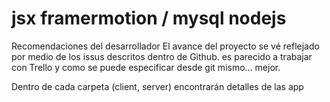   # jsx framermotion / mysql nodejs

  Recomendaciones del desarrollador
El avance del proyecto se vé reflejado por medio de los issus descritos dentro de Github. es parecido a trabajar con Trello y como se puede especificar desde git mismo... mejor.

Dentro de cada carpeta (client, server) encontrarán detalles de las app

